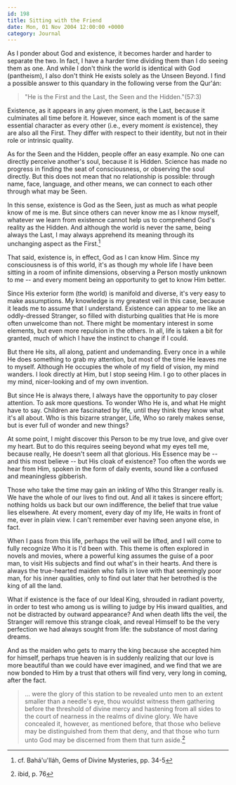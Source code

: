 ```yaml
---
id: 198
title: Sitting with the Friend
date: Mon, 01 Nov 2004 12:00:00 +0000
category: Journal
---
```


As I ponder about God and existence, it becomes harder and harder to
separate the two.  In fact, I have a harder time dividing them than I do
seeing them as one.  And while I don't think the world is identical with
God (pantheism), I also don't think He exists solely as the Unseen
Beyond.  I find a possible answer to this quandary in the following
verse from the Qur'án:

> "He is the First and the Last, the Seen and the Hidden."(57:3)

Existence, as it appears in any given moment, is the Last, because it
culminates all time before it.  However, since each moment is of the
same essential character as every other (i.e., every moment *is*
existence), they are also all the First.  They differ with respect to
their identity, but not in their role or intrinsic quality.

As for the Seen and the Hidden, people offer an easy example.  No one
can directly perceive another's soul, because it is Hidden.  Science has
made no progress in finding the seat of consciousness, or observing the
soul directly.  But this does not mean that no relationship is possible:
through name, face, language, and other means, we can connect to each
other through what may be Seen.

In this sense, existence is God as the Seen, just as much as what people
know of me is me.  But since others can never know me as I know myself,
whatever we learn from existence cannot help us to comprehend God's
reality as the Hidden.  And although the world is never the same, being
always the Last, I may always apprehend its meaning through its
unchanging aspect as the First.[^1]

That said, existence is, in effect, God as I can know Him.  Since my
consciousness is of this world, it's as though my whole life I have been
sitting in a room of infinite dimensions, observing a Person mostly
unknown to me -- and every moment being an opportunity to get to know
Him better.

Since His exterior form (the world) is manifold and diverse, it's very
easy to make assumptions.  My knowledge is my greatest veil in this
case, because it leads me to assume that I understand.  Existence can
appear to me like an oddly-dressed Stranger, so filled with disturbing
qualities that He is more often unwelcome than not.  There might be
momentary interest in some elements, but even more repulsion in the
others.  In all, life is taken a bit for granted, much of which I have
the instinct to change if I could.

But there He sits, all along, patient and undemanding.  Every once in a
while He does something to grab my attention, but most of the time He
leaves me to myself.  Although He occupies the whole of my field of
vision, my mind wanders.  I look directly at Him, but I stop seeing Him.
I go to other places in my mind, nicer-looking and of my own invention.

But since He is always there, I always have the opportunity to pay
closer attention.  To ask more questions.  To wonder Who He is, and what
He might have to say.  Children are fascinated by life, until they think
they know what it's all about.  Who is this bizarre stranger, Life, Who
so rarely makes sense, but is ever full of wonder and new things?

At some point, I might discover this Person to be my true love, and give
over my heart.  But to do this requires seeing beyond what my eyes tell
me, because really, He doesn't seem all that glorious.  His Essence may
be -- and this most believe -- but His cloak of existence?  Too often
the words we hear from Him, spoken in the form of daily events, sound
like a confused and meaningless gibberish.

Those who take the time may gain an inkling of Who this Stranger really
is.  We have the whole of our lives to find out.  And all it takes is
sincere effort; nothing holds us back but our own indifference, the
belief that true value lies elsewhere.  At every moment, every day of my
life, He waits in front of me, ever in plain view.  I can't remember
ever having seen anyone else, in fact.

When I pass from this life, perhaps the veil will be lifted, and I will
come to fully recognize Who it is I'd been with.  This theme is often
explored in novels and movies, where a powerful king assumes the guise
of a poor man, to visit His subjects and find out what's in their
hearts.  And there is always the true-hearted maiden who falls in love
with that seemingly poor man, for his inner qualities, only to find out
later that her betrothed is the king of all the land.

What if existence is the face of our Ideal King, shrouded in radiant
poverty, in order to test who among us is willing to judge by His inward
qualities, and not be distracted by outward appearance?  And when death
lifts the veil, the Stranger will remove this strange cloak, and reveal
Himself to be the very perfection we had always sought from life: the
substance of most daring dreams.

And as the maiden who gets to marry the king because she accepted him
for himself, perhaps true heaven is in suddenly realizing that our love
is more beautiful than we could have ever imagined, and we find that we
are now bonded to Him by a trust that others will find very, very long
in coming, after the fact.

> ... were the glory of this station to be revealed unto men to an
> extent smaller than a needle's eye, thou wouldst witness them
> gathering before the threshold of divine mercy and hastening from all
> sides to the court of nearness in the realms of divine glory.  We have
> concealed it, however, as mentioned before, that those who believe may
> be distinguished from them that deny, and that those who turn unto God
> may be discerned from them that turn aside.[^2]

[^1]:  cf. Bahá'u'lláh, Gems of Divine Mysteries, pp. 34-5

[^2]:  ibid, p. 76


